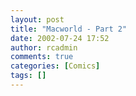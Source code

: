 ```yaml
---
layout: post
title: "Macworld - Part 2"
date: 2002-07-24 17:52
author: rcadmin
comments: true
categories: [Comics]
tags: []
---
```

<!--more--><img src="/http://dl.bitsmack.com/comics/20020724.jpg" alt="" />
